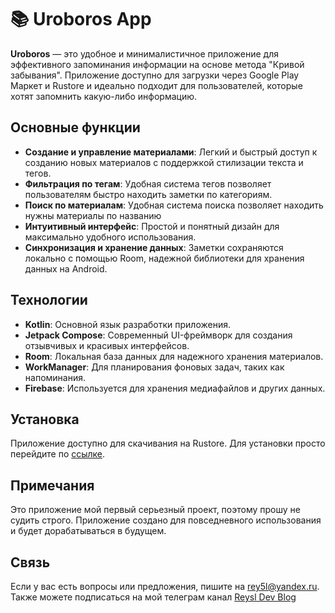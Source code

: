 # 📚 Uroboros App

**Uroboros** — это удобное и минималистичное приложение для эффективного запоминания информации на основе метода "Кривой забывания". Приложение доступно для загрузки через Google Play Маркет и Rustore и идеально подходит для пользователей, которые хотят запомнить какую-либо информацию.

## Основные функции
- **Создание и управление материалами**: Легкий и быстрый доступ к созданию новых материалов с поддержкой стилизации текста и тегов.
- **Фильтрация по тегам**: Удобная система тегов позволяет пользователям быстро находить заметки по категориям.
- **Поиск по материалам**: Удобная система поиска позволяет находить нужны материалы по названию
- **Интуитивный интерфейс**: Простой и понятный дизайн для максимально удобного использования.
- **Синхронизация и хранение данных**: Заметки сохраняются локально с помощью Room, надежной библиотеки для хранения данных на Android.

## Технологии
- **Kotlin**: Основной язык разработки приложения.
- **Jetpack Compose**: Современный UI-фреймворк для создания отзывчивых и красивых интерфейсов.
- **Room**: Локальная база данных для надежного хранения материалов.
- **WorkManager**: Для планирования фоновых задач, таких как напоминания.
- **Firebase**: Используется для хранения медиафайлов и других данных.
  
## Установка
Приложение доступно для скачивания на Rustore. Для установки просто перейдите по [ссылке](https://www.rustore.ru/catalog/app/com.reysl.uroboros).

## Примечания
Это приложение мой первый серьезный проект, поэтому прошу не судить строго. 
Приложение создано для повседневного использования и будет дорабатываться в будущем.

## Связь
Если у вас есть вопросы или предложения, пишите на [rey5l@yandex.ru](mailto:rey5l@yandex.ru).
Также можете подписаться на мой телеграм канал [Reysl Dev Blog](https://t.me/reysldevblog)

